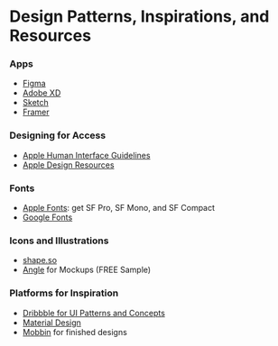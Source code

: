 # Design Patterns, Inspirations, and Resources

### Apps
- [Figma](https://www.figma.com/design/)
- [Adobe XD](https://www.adobe.com/products/xd.html?sdid=12B9F15S&mv=Search&ef_id=CjwKCAjwos-HBhB3EiwAe4xM92PswzBvOAUAHuMETKKltWBYy5JYWQj7R8sLFYkK9H90e9Mwt_2LuBoC1CQQAvD_BwE:G:s&s_kwcid=AL!3085!3!526748866751!e!!g!!adobe%20xd!1641846436!65452675151)
- [Sketch](https://www.sketch.com/signup)
- [Framer](https://www.framer.com/fp/e/)

### Designing for Access
- [Apple Human Interface Guidelines](https://developer.apple.com/design/human-interface-guidelines/)
- [Apple Design Resources](https://developer.apple.com/design/resources/)

### Fonts
- [Apple Fonts](https://developer.apple.com/fonts/): get SF Pro, SF Mono, and SF Compact
- [Google Fonts](https://fonts.google.com/)

### Icons and Illustrations
- [shape.so](https://shape.so/)
- [Angle](https://angle.sh/) for Mockups (FREE Sample)

### Platforms for Inspiration
- [Dribbble for UI Patterns and Concepts](https://dribbble.com/)
- [Material Design](https://material.io/)
- [Mobbin](https://mobbin.design/browse/ios/apps) for finished designs
